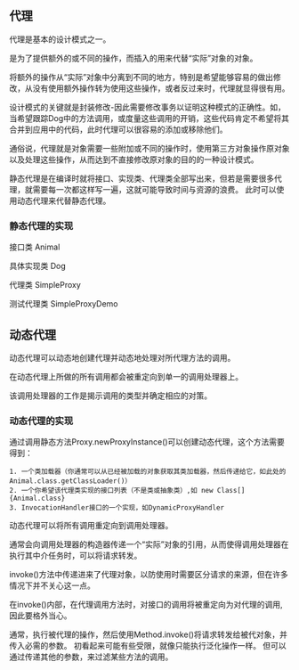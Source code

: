 ## 代理
代理是基本的设计模式之一。

是为了提供额外的或不同的操作，而插入的用来代替“实际”对象的对象。

将额外的操作从“实际”对象中分离到不同的地方，特别是希望能够容易的做出修改，从没有使用额外操作转为使用这些操作，或者反过来时，代理就显得很有用。

设计模式的关键就是封装修改-因此需要修改事务以证明这种模式的正确性。如，当希望跟踪Dog中的方法调用，或度量这些调用的开销，这些代码肯定不希望将其合并到应用中的代码，此时代理可以很容易的添加或移除他们。

通俗说，代理就是对象需要一些附加或不同的操作时，使用第三方对象操作原对象以及处理这些操作，从而达到不直接修改原对象的目的的一种设计模式。

静态代理是在编译时就将接口、实现类、代理类全部写出来，但若是需要很多代理，就需要每一次都这样写一遍，这就可能导致时间与资源的浪费。
此时可以使用动态代理来代替静态代理。

### 静态代理的实现
接口类 Animal

具体实现类 Dog

代理类 SimpleProxy

测试代理类 SimpleProxyDemo

## 动态代理
动态代理可以动态地创建代理并动态地处理对所代理方法的调用。

在动态代理上所做的所有调用都会被重定向到单一的调用处理器上。

该调用处理器的工作是揭示调用的类型并确定相应的对策。

### 动态代理的实现

通过调用静态方法Proxy.newProxyInstance()可以创建动态代理，这个方法需要得到：
    
    1. 一个类加载器（你通常可以从已经被加载的对象获取其类加载器，然后传递给它，如此处的Animal.class.getClassLoader()）
    2. 一个你希望该代理类实现的接口列表（不是类或抽象类）,如 new Class[]{Animal.class}
    3. InvocationHandler接口的一个实现，如DynamicProxyHandler

动态代理可以将所有调用重定向到调用处理器。

通常会向调用处理器的构造器传递一个“实际”对象的引用，从而使得调用处理器在执行其中介任务时，可以将请求转发。

invoke()方法中传递进来了代理对象，以防使用时需要区分请求的来源，但在许多情况下并不关心这一点。

在invoke()内部，在代理调用方法时，对接口的调用将被重定向为对代理的调用,因此要格外当心。

通常，执行被代理的操作，然后使用Method.invoke()将请求转发给被代对象，并传入必需的参数。
初看起来可能有些受限，就像只能执行泛化操作一样。
但可以通过传递其他的参数，来过滤某些方法的调用。


